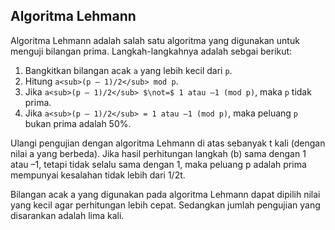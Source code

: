 ## Algoritma Lehmann
Algoritma Lehmann adalah salah satu algoritma yang digunakan untuk menguji bilangan prima.
Langkah-langkahnya adalah sebgai berikut:

1. Bangkitkan bilangan acak `a` yang lebih kecil dari `p`.
2. Hitung `a<sub>(p – 1)/2</sub> mod p`.
3. Jika `a<sub>(p – 1)/2</sub> $\not=$ 1 atau –1 (mod p)`, maka `p` tidak prima.
4. Jika `a<sub>(p – 1)/2</sub> = 1 atau –1 (mod p)`, maka peluang `p` bukan prima adalah 50%.

Ulangi pengujian dengan algoritma Lehmann di atas sebanyak t kali (dengan nilai a yang berbeda). Jika hasil perhitungan langkah (b) sama dengan 1 atau –1, tetapi tidak selalu sama dengan 1, maka peluang p adalah prima mempunyai kesalahan tidak lebih dari 1/2t. 

Bilangan acak a yang digunakan pada algoritma Lehmann dapat dipilih nilai yang kecil agar perhitungan lebih cepat. Sedangkan jumlah pengujian yang disarankan adalah lima kali.
